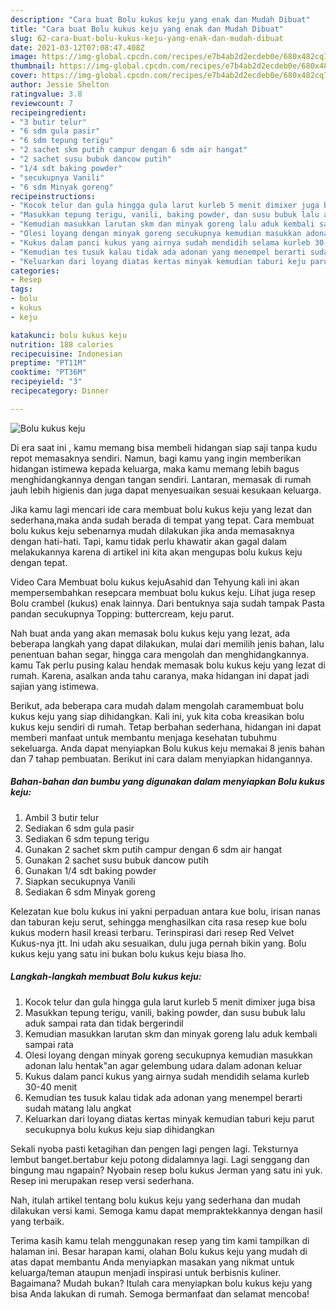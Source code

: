 ```yaml
---
description: "Cara buat Bolu kukus keju yang enak dan Mudah Dibuat"
title: "Cara buat Bolu kukus keju yang enak dan Mudah Dibuat"
slug: 62-cara-buat-bolu-kukus-keju-yang-enak-dan-mudah-dibuat
date: 2021-03-12T07:08:47.408Z
image: https://img-global.cpcdn.com/recipes/e7b4ab2d2ecdeb0e/680x482cq70/bolu-kukus-keju-foto-resep-utama.jpg
thumbnail: https://img-global.cpcdn.com/recipes/e7b4ab2d2ecdeb0e/680x482cq70/bolu-kukus-keju-foto-resep-utama.jpg
cover: https://img-global.cpcdn.com/recipes/e7b4ab2d2ecdeb0e/680x482cq70/bolu-kukus-keju-foto-resep-utama.jpg
author: Jessie Shelton
ratingvalue: 3.8
reviewcount: 7
recipeingredient:
- "3 butir telur"
- "6 sdm gula pasir"
- "6 sdm tepung terigu"
- "2 sachet skm putih campur dengan 6 sdm air hangat"
- "2 sachet susu bubuk dancow putih"
- "1/4 sdt baking powder"
- "secukupnya Vanili"
- "6 sdm Minyak goreng"
recipeinstructions:
- "Kocok telur dan gula hingga gula larut kurleb 5 menit dimixer juga bisa"
- "Masukkan tepung terigu, vanili, baking powder, dan susu bubuk lalu aduk sampai rata dan tidak bergerindil"
- "Kemudian masukkan larutan skm dan minyak goreng lalu aduk kembali sampai rata"
- "Olesi loyang dengan minyak goreng secukupnya kemudian masukkan adonan lalu hentak&#34;an agar gelembung udara dalam adonan keluar"
- "Kukus dalam panci kukus yang airnya sudah mendidih selama kurleb 30-40 menit"
- "Kemudian tes tusuk kalau tidak ada adonan yang menempel berarti sudah matang lalu angkat"
- "Keluarkan dari loyang diatas kertas minyak kemudian taburi keju parut secukupnya bolu kukus keju siap dihidangkan"
categories:
- Resep
tags:
- bolu
- kukus
- keju

katakunci: bolu kukus keju 
nutrition: 188 calories
recipecuisine: Indonesian
preptime: "PT11M"
cooktime: "PT36M"
recipeyield: "3"
recipecategory: Dinner

---
```



![Bolu kukus keju](https://img-global.cpcdn.com/recipes/e7b4ab2d2ecdeb0e/680x482cq70/bolu-kukus-keju-foto-resep-utama.jpg)

Di era  saat ini , kamu memang bisa membeli hidangan siap saji tanpa kudu repot memasaknya sendiri. Namun, bagi kamu yang ingin memberikan hidangan istimewa kepada keluarga, maka kamu memang lebih bagus menghidangkannya dengan tangan sendiri. Lantaran, memasak di rumah jauh lebih higienis dan juga dapat menyesuaikan sesuai kesukaan keluarga.

Jika kamu lagi mencari ide cara membuat bolu kukus keju yang lezat dan sederhana,maka anda sudah berada di tempat yang tepat. Cara membuat bolu kukus keju  sebenarnya mudah dilakukan jika anda memasaknya dengan hati-hati. Tapi, kamu tidak perlu khawatir akan gagal dalam melakukannya 
karena di artikel ini kita akan mengupas bolu kukus keju dengan tepat.  

Video Cara Membuat bolu kukus kejuAsahid dan Tehyung kali ini akan mempersembahkan resepcara membuat bolu kukus keju. Lihat juga resep Bolu crambel (kukus) enak lainnya. Dari bentuknya saja sudah tampak Pasta pandan secukupnya Topping: buttercream, keju parut.

Nah buat anda yang akan memasak bolu kukus keju yang lezat, ada beberapa langkah yang dapat dilakukan, mulai dari memilih jenis bahan, lalu penentuan bahan segar, hingga cara mengolah dan menghidangkannya. kamu Tak perlu pusing kalau hendak memasak bolu kukus keju yang lezat di rumah. Karena, asalkan anda  tahu caranya, maka hidangan ini dapat jadi sajian yang istimewa.

Berikut, ada beberapa cara mudah dalam mengolah caramembuat bolu kukus keju yang siap dihidangkan. Kali ini, yuk kita coba kreasikan bolu kukus keju sendiri di rumah. Tetap berbahan sederhana, hidangan ini dapat memberi manfaat untuk membantu menjaga kesehatan tubuhmu sekeluarga. Anda dapat menyiapkan Bolu kukus keju memakai 8 jenis bahan dan 7 tahap pembuatan. Berikut ini cara dalam menyiapkan hidangannya.

<!--inarticleads1-->

##### Bahan-bahan dan bumbu yang digunakan dalam menyiapkan Bolu kukus keju:

1. Ambil 3 butir telur
1. Sediakan 6 sdm gula pasir
1. Sediakan 6 sdm tepung terigu
1. Gunakan 2 sachet skm putih campur dengan 6 sdm air hangat
1. Gunakan 2 sachet susu bubuk dancow putih
1. Gunakan 1/4 sdt baking powder
1. Siapkan secukupnya Vanili
1. Sediakan 6 sdm Minyak goreng


Kelezatan kue bolu kukus ini yakni perpaduan antara kue bolu, irisan nanas dan taburan keju serut, sehingga menghasilkan cita rasa resep kue bolu kukus modern hasil kreasi terbaru. Terinspirasi dari resep Red Velvet Kukus-nya jtt. Ini udah aku sesuaikan, dulu juga pernah bikin yang. Bolu kukus keju yang satu ini bukan bolu kukus keju biasa lho. 

<!--inarticleads2-->

##### Langkah-langkah membuat Bolu kukus keju:

1. Kocok telur dan gula hingga gula larut kurleb 5 menit dimixer juga bisa
1. Masukkan tepung terigu, vanili, baking powder, dan susu bubuk lalu aduk sampai rata dan tidak bergerindil
1. Kemudian masukkan larutan skm dan minyak goreng lalu aduk kembali sampai rata
1. Olesi loyang dengan minyak goreng secukupnya kemudian masukkan adonan lalu hentak&#34;an agar gelembung udara dalam adonan keluar
1. Kukus dalam panci kukus yang airnya sudah mendidih selama kurleb 30-40 menit
1. Kemudian tes tusuk kalau tidak ada adonan yang menempel berarti sudah matang lalu angkat
1. Keluarkan dari loyang diatas kertas minyak kemudian taburi keju parut secukupnya bolu kukus keju siap dihidangkan


Sekali nyoba pasti ketagihan dan pengen lagi pengen lagi. Teksturnya lembut banget.bertabur keju potong didalamnya lagi. Lagi senggang dan bingung mau ngapain? Nyobain resep bolu kukus Jerman yang satu ini yuk. Resep ini merupakan resep versi sederhana. 

Nah, itulah artikel tentang  bolu kukus keju  yang sederhana dan mudah dilakukan versi kami. Semoga kamu dapat mempraktekkannya dengan hasil yang terbaik. 

Terima kasih kamu telah menggunakan resep yang tim kami tampilkan di halaman ini. Besar harapan kami, olahan  Bolu kukus keju yang mudah di atas dapat membantu Anda menyiapkan masakan yang nikmat untuk keluarga/teman ataupun menjadi inspirasi untuk berbisnis kuliner. Bagaimana? Mudah bukan? Itulah cara menyiapkan bolu kukus keju yang bisa Anda lakukan di rumah. Semoga bermanfaat dan selamat mencoba!

